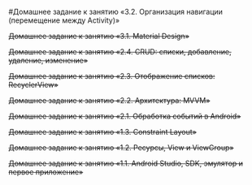 #Домашнее задание к занятию «3.2. Организация навигации (перемещение между Activity)»

~~Домашнее задание к занятию «3.1. Material Design»~~

~~Домашнее задание к занятию «2.4. CRUD: списки, добавление, удаление, изменение»~~

~~Домашнее задание к занятию «2.3. Отображение списков: RecyclerView»~~

~~Домашнее задание к занятию «2.2. Архитектура: MVVM»~~

~~Домашнее задание к занятию «2.1. Обработка событий в Android»~~

~~Домашнее задание к занятию «1.3. Constraint Layout»~~

~~Домашнее задание к занятию «1.2. Ресурсы, View и ViewGroup»~~

~~Домашнее задание к занятию «1.1. Android Studio, SDK, эмулятор и первое приложение»~~